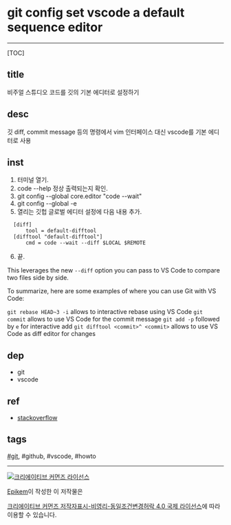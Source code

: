 # git config set vscode a default sequence editor

----
[TOC]

## title

 비주얼 스튜디오 코드를 깃의 기본 에디터로 설정하기

## desc
  깃 diff, commit message 등의 명령에서 vim 인터페이스 대신 vscode를 기본 에디터로 사용

## inst
1. 터미널 열기.
2. code --help 정상 출력되는지 확인.
3. git config --global core.editor "code --wait"
4. git config --global -e
5. 열리는 깃헙 글로벌 에디터 설정에 다음 내용 추가.

```
  [diff]
      tool = default-difftool
  [difftool "default-difftool"]
      cmd = code --wait --diff $LOCAL $REMOTE
```

6. 끝.

  This leverages the new `--diff` option you can pass to VS Code to compare two files side by side.

  To summarize, here are some examples of where you can use Git with VS Code:

  `git rebase HEAD~3 -i` allows to interactive rebase using VS Code
  `git commit` allows to use VS Code for the commit message
  `git add -p` followed by `e` for interactive add
  `git difftool <commit>^ <commit>` allows to use VS Code as diff editor for changes
## dep
  - git
  - vscode

## ref
  - [stackoverflow](https://stackoverflow.com/questions/30024353/how-to-use-visual-studio-code-as-default-editor-for-git/36644561)

## tags
  [#git](#title), #github, #vscode, #howto


----
<a rel="license" href="http://creativecommons.org/licenses/by-nc-sa/4.0/"><img alt="크리에이티브 커먼즈 라이선스" style="border-width:0" src="https://i.creativecommons.org/l/by-nc-sa/4.0/88x31.png" /></a>

<a href='https://github.com/Epikem' target='_blank'>Epikem</a>이 작성한 이 저작물은

<a rel="license" href="http://creativecommons.org/licenses/by-nc-sa/4.0/">크리에이티브 커먼즈 저작자표시-비영리-동일조건변경허락 4.0 국제 라이선스</a>에 따라 이용할 수 있습니다.

